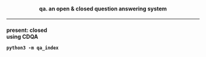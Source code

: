 <h4 align='center'> qa. an open & closed question answering system </h4>
<hr>
<h4 align='left'> present: closed
<br>
using CDQA

```python3
python3 -m qa_index
```
